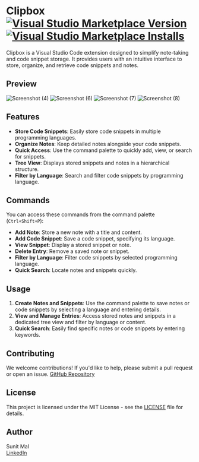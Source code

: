 # Clipbox [![Visual Studio Marketplace Version](https://img.shields.io/visual-studio-marketplace/v/SUNITMAL.clipbox?style=plastic&color=light%20green)](https://marketplace.visualstudio.com/items?itemName=SUNITMAL.clipbox) [![Visual Studio Marketplace Installs](https://img.shields.io/visual-studio-marketplace/i/SUNITMAL.clipbox?style=plastic&color=blue)](https://marketplace.visualstudio.com/items?itemName=SUNITMAL.clipbox)

Clipbox is a Visual Studio Code extension designed to simplify note-taking and code snippet storage. It provides users with an intuitive interface to store, organize, and retrieve code snippets and notes.

## Preview

![Screenshot (4)](https://github.com/user-attachments/assets/ab59b9a5-4b72-46ef-9b28-1ecd6e869eb6)
![Screenshot (6)](https://github.com/user-attachments/assets/5cd319a1-d8d9-41bd-85ed-515d22ac6d8b)
![Screenshot (7)](https://github.com/user-attachments/assets/69811521-bce5-4fb6-bd84-c44403416771)
![Screenshot (8)](https://github.com/user-attachments/assets/df30f0c3-2175-4037-92ed-781975825b14)

## Features

- **Store Code Snippets**: Easily store code snippets in multiple programming languages.
- **Organize Notes**: Keep detailed notes alongside your code snippets.
- **Quick Access**: Use the command palette to quickly add, view, or search for snippets.
- **Tree View**: Displays stored snippets and notes in a hierarchical structure.
- **Filter by Language**: Search and filter code snippets by programming language.

<!-- ## Installation

1. Install [Visual Studio Code](https://code.visualstudio.com/).
2. Open the Extensions view (`Ctrl+Shift+X`).
3. Search for `Clipbox` and click Install. -->

## Commands

You can access these commands from the command palette (`Ctrl+Shift+P`):

- **Add Note**: Store a new note with a title and content.
- **Add Code Snippet**: Save a code snippet, specifying its language.
- **View Snippet**: Display a stored snippet or note.
- **Delete Entry**: Remove a saved note or snippet.
- **Filter by Language**: Filter code snippets by selected programming language.
- **Quick Search**: Locate notes and snippets quickly.

## Usage

1. **Create Notes and Snippets**: Use the command palette to save notes or code snippets by selecting a language and entering details.
2. **View and Manage Entries**: Access stored notes and snippets in a dedicated tree view and filter by language or content.
3. **Quick Search**: Easily find specific notes or code snippets by entering keywords.

## Contributing

We welcome contributions! If you'd like to help, please submit a pull request or open an issue.
[GitHub Repository](https://github.com/sunit-mal/clipbox.git)

## License

This project is licensed under the MIT License - see the [LICENSE](https://github.com/sunit-mal/clipbox/blob/main/LICENSE) file for details.

## Author

Sunit Mal  
[LinkedIn](https://www.linkedin.com/in/sunit-mal/)